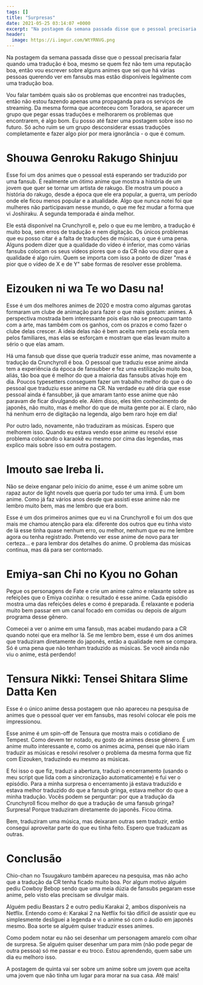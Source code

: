 ```yaml
---
tags: []
title: "Surpresas"
date: 2021-05-25 03:14:07 +0000
excerpt: "Na postagem da semana passada disse que o pessoal precisaria falar quando uma tradução é boa, mesmo..."
header:
  image: https://i.imgur.com/WtYRNVG.png
---
```


Na postagem da semana passada disse que o pessoal precisaria falar quando uma tradução é boa, mesmo se quem fez não tem uma reputação boa, então vou escrever sobre alguns animes que sei que há várias pessoas querendo ver em fansubs mas estão disponíveis legalmente com uma tradução boa.

Vou falar também quais são os problemas que encontrei nas traduções, então não estou fazendo apenas uma propaganda para os serviços de streaming. Da mesma forma que aconteceu com Toradora, se aparecer um grupo que pegar essas traduções e melhorarem os problemas que encontrarem, é algo bom. Eu posso até fazer uma postagem sobre isso no futuro. Só acho ruim se um grupo desconsiderar essas traduções completamente e fazer algo pior por mera ignorância - o que é comum.

# Shouwa Genroku Rakugo Shinjuu

Esse foi um dos animes que o pessoal está esperando ser traduzido por uma fansub. É realmente um ótimo anime que mostra a história de um jovem que quer se tornar um artista de rakugo. Ele mostra um pouco a história do rakugo, desde a época que ele era popular, a guerra, um período onde ele ficou menos popular e a atualidade. Algo que nunca notei foi que mulheres não participavam nesse mundo, o que me fez mudar a forma que vi Joshiraku. A segunda temporada é ainda melhor.

Ele está disponível na Crunchyroll e, pelo o que eu me lembro, a tradução é muito boa, sem erros de tradução e nem digitação. Os únicos problemas que eu posso citar é a falta de traduções de músicas, o que é uma pena. Alguns podem dizer que a qualidade do vídeo é inferior, mas como várias fansubs colocam os seus vídeos piores que o da CR não vou dizer que a qualidade é algo ruim. Quem se importa com isso a ponto de dizer "mas é pior que o vídeo de X e de Y" sabe formas de resolver esse problema.

# Eizouken ni wa Te wo Dasu na!

Esse é um dos melhores animes de 2020 e mostra como algumas garotas formaram um clube de animação para fazer o que mais gostam: animes. A perspectiva mostrada bem interessante pois elas não se preocupam tanto com a arte, mas também com os ganhos, com os prazos e como fazer o clube delas crescer. A ideia delas não é bem aceita nem pela escola nem pelos familiares, mas elas se esforçam e mostram que elas levam muito a sério o que elas amam.

Há uma fansub que disse que queria traduzir esse anime, mas novamente a tradução da Crunchyroll é boa. O pessoal que traduziu esse anime ainda tem a experiência da época de fansubber e fez uma estilização muito boa, aliás, tão boa que é melhor do que a maioria das fansubs ativas hoje em dia. Poucos typesetters conseguem fazer um trabalho melhor do que o do pessoal que traduziu esse anime na CR. Na verdade eu até diria que esse pessoal ainda é fansubber, já que amaram tanto esse anime que não paravam de ficar divulgando ele. Além disso, eles têm conhecimento de japonês, não muito, mas é melhor do que de muita gente por aí. E claro, não há nenhum erro de digitação na legenda, algo bem raro hoje em dia!

Por outro lado, novamente, não traduziram as músicas. Espero que melhorem isso. Quando eu estava vendo esse anime eu resolvi esse problema colocando o karaokê eu mesmo por cima das legendas, mas explico mais sobre isso em outra postagem.

# Imouto sae Ireba Ii.

Não se deixe enganar pelo início do anime, esse é um anime sobre um rapaz autor de light novels que queria por tudo ter uma irmã. É um bom anime. Como já faz vários anos desde que assisti esse anime não me lembro muito bem, mas me lembro que era bom.

Esse é um dos primeiros animes que eu vi na Crunchyroll e foi um dos que mais me chamou atenção para ela: diferente dos outros que eu tinha visto de lá esse tinha quase nenhum erro, ou melhor, nenhum que eu me lembre agora ou tenha registrado. Pretendo ver esse anime de novo para ter certeza… e para lembrar dos detalhes do anime. O problema das músicas continua, mas dá para ser contornado.

# Emiya-san Chi no Kyou no Gohan

Pegue os personagens de Fate e crie um anime calmo e relaxante sobre as refeições que o Emiya cozinha: o resultado é esse anime. Cada episódio mostra uma das refeições deles e como é preparada. É relaxante e poderia muito bem passar em um canal focado em comidas ou depois de algum programa desse gênero.

Comecei a ver o anime em uma fansub, mas acabei mudando para a CR quando notei que era melhor lá. Se me lembro bem, esse é um dos animes que traduziram diretamente do japonês, então a qualidade nem se compara. Só é uma pena que não tenham traduzido as músicas. Se você ainda não viu o anime, está perdendo!

# Tensura Nikki: Tensei Shitara Slime Datta Ken

Esse é o único anime dessa postagem que não apareceu na pesquisa de animes que o pessoal quer ver em fansubs, mas resolvi colocar ele pois me impressionou.

Esse anime é um spin-off de Tensura que mostra mais o cotidiano de Tempest. Como devem ter notado, eu gosto de animes desse gênero. É um anime muito interessante e, como os animes acima, pensei que não iriam traduzir as músicas e resolvi resolver o problema da mesma forma que fiz com Eizouken, traduzindo eu mesmo as músicas.

E foi isso o que fiz, traduzi a abertura, traduzi o encerramento (usando o meu script que lida com a sincronização automaticamente) e fui ver o episódio. Para a minha surpresa o encerramento já estava traduzido e estava melhor traduzido do que a fansub gringa, estava melhor do que a minha tradução. Vocês podem se perguntar: por que a tradução da Crunchyroll ficou melhor do que a tradução de uma fansub gringa? Surpresa! Porque traduziram diretamente do japonês. Ficou ótima.

Bem, traduziram uma música, mas deixaram outras sem traduzir, então consegui aproveitar parte do que eu tinha feito. Espero que traduzam as outras.

# Conclusão

Chio-chan no Tsuugakuro também apareceu na pesquisa, mas não acho que a tradução da CR tenha ficado muito boa. Por algum motivo alguém pediu Cowboy Bebop sendo que uma meia dúzia de fansubs pegaram esse anime, pelo visto elas precisam se divulgar mais.

Alguém pediu Beastars 2 e outro pediu Karakai 2, ambos disponíveis na Netflix. Entendo como é: Karakai 2 na Netflix foi tão difícil de assistir que eu simplesmente desliguei a legenda e vi o anime só com o áudio em japonês mesmo. Boa sorte se alguém quiser traduzir esses animes.

Como podem notar eu não sei desenhar um personagem amarelo com olhar de surpresa. Se alguém quiser desenhar um para mim (não pode pegar de outra pessoa) só me passar e eu troco. Estou aprendendo, quem sabe um dia eu melhoro isso.

A postagem de quinta vai ser sobre um anime sobre um jovem que aceita uma jovem que não tinha um lugar para morar na sua casa. Até mais!